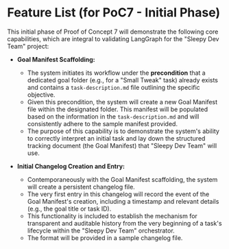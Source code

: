 # Feature List (for PoC7 - Initial Phase)

This initial phase of Proof of Concept 7 will demonstrate the following core capabilities, which are integral to validating LangGraph for the "Sleepy Dev Team" project:

* **Goal Manifest Scaffolding:**
    * The system initiates its workflow under the **precondition** that a dedicated goal folder (e.g., for a "Small Tweak" task) already exists and contains a `task-description.md` file outlining the specific objective.
    * Given this precondition, the system will create a new Goal Manifest file within the designated folder. This manifest will be populated based on the information in the `task-description.md` and will consistently adhere to the sample manifest provided.
    * The purpose of this capability is to demonstrate the system's ability to correctly interpret an initial task and lay down the structured tracking document (the Goal Manifest) that "Sleepy Dev Team" will use.

* **Initial Changelog Creation and Entry:**
    * Contemporaneously with the Goal Manifest scaffolding, the system will create a persistent changelog file.
    * The very first entry in this changelog will record the event of the Goal Manifest's creation, including a timestamp and relevant details (e.g., the goal title or task ID).
    * This functionality is included to establish the mechanism for transparent and auditable history from the very beginning of a task's lifecycle within the "Sleepy Dev Team" orchestrator.
    * The format will be provided in a sample changelog file.
